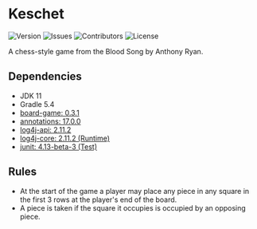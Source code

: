 # Keschet
![Version](https://img.shields.io/github/tag-pre/Macro303/Keschet.svg?label=version)
![Issues](https://img.shields.io/github/issues/Macro303/Keschet.svg?label=issues)
![Contributors](https://img.shields.io/github/contributors/Macro303/Keschet.svg?label=contributors)
![License](https://img.shields.io/github/license/Macro303/Keschet.svg?=label=license)

A chess-style game from the Blood Song by Anthony Ryan.

## Dependencies

- JDK 11
- Gradle 5.4
- [board-game: 0.3.1](https://github.com/Macro303/Board-Game)
- [annotations: 17.0.0](https://www.jetbrains.com/)
- [log4j-api: 2.11.2](https://logging.apache.org/log4j/2.x/)
- [log4j-core: 2.11.2 (Runtime)](https://logging.apache.org/log4j/2.x/)
- [junit: 4.13-beta-3 (Test)](http://junit.org/junit4/)

## Rules

- At the start of the game a player may place any piece in any square in the first 3 rows at the player's end of the board.
- A piece is taken if the square it occupies is occupied by an opposing piece.
